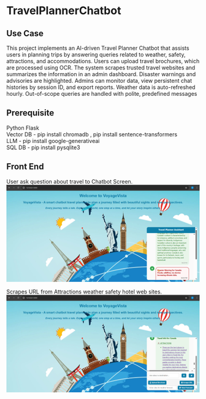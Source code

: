 # TravelPlannerChatbot
## Use Case
   This project implements an AI-driven Travel Planner Chatbot that assists users in planning trips by answering queries related to weather, safety, attractions, and accommodations. Users can upload travel brochures, which are processed using OCR. The system scrapes trusted travel websites and summarizes the information in an admin dashboard. Disaster warnings and advisories are highlighted. Admins can monitor data, view persistent chat histories by session ID, and export reports. Weather data is auto-refreshed hourly. Out-of-scope queries are handled with polite, predefined messages
## Prerequisite
  Python Flask\
  Vector DB - pip install chromadb , pip install sentence-transformers\
  LLM - pip install google-generativeai\
  SQL DB - pip install pysqlite3
## Front End
User ask question about travel to Chatbot Screen.\
![](Screenshots/chatbotquery.png)

Scrapes URL from Attractions weather safety hotel web sites.\
![](Screenshots/scrapedurl.png)

